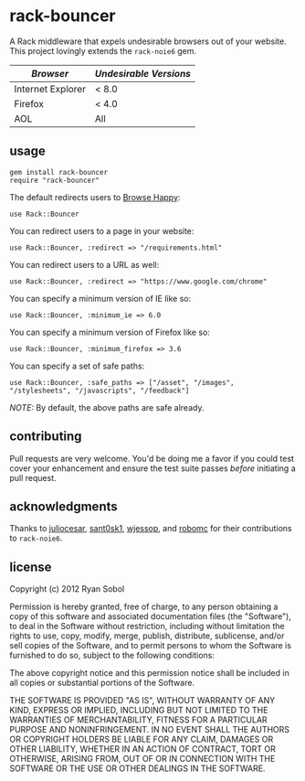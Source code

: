 # rack-bouncer

A Rack middleware that expels undesirable browsers out of your website. This project lovingly extends the `rack-noie6` gem.

| _Browser_         | _Undesirable Versions_ |
|-------------------|------------------------|
| Internet Explorer | < 8.0                  |
| Firefox           | < 4.0                  |
| AOL               | All                    |

## usage

    gem install rack-bouncer
    require "rack-bouncer"

The default redirects users to [Browse Happy](http://browsehappy.com/):

    use Rack::Bouncer

You can redirect users to a page in your website:

    use Rack::Bouncer, :redirect => "/requirements.html"

You can redirect users to a URL as well:

    use Rack::Bouncer, :redirect => "https://www.google.com/chrome"

You can specify a minimum version of IE like so:

    use Rack::Bouncer, :minimum_ie => 6.0

You can specify a minimum version of Firefox like so:

    use Rack::Bouncer, :minimum_firefox => 3.6

You can specify a set of safe paths:

    use Rack::Bouncer, :safe_paths => ["/asset", "/images", "/stylesheets", "/javascripts", "/feedback"]

*NOTE:* By default, the above paths are safe already.

## contributing

Pull requests are very welcome. You'd be doing me a favor if you could test cover your enhancement and ensure the test suite passes *before* initiating a pull request.

## acknowledgments

Thanks to [juliocesar](http://github.com/juliocesar), [sant0sk1](http://github.com/sant0sk1), [wjessop](http://github.com/wjessop), and [robomc](https://github.com/robomc) for their contributions to `rack-noie6`.

## license

Copyright (c) 2012 Ryan Sobol

Permission is hereby granted, free of charge, to any person obtaining a copy of this software and associated documentation files (the "Software"), to deal in the Software without restriction, including without limitation the rights to use, copy, modify, merge, publish, distribute, sublicense, and/or sell copies of the Software, and to permit persons to whom the Software is furnished to do so, subject to the following conditions:

The above copyright notice and this permission notice shall be included in all copies or substantial portions of the Software.

THE SOFTWARE IS PROVIDED "AS IS", WITHOUT WARRANTY OF ANY KIND, EXPRESS OR IMPLIED, INCLUDING BUT NOT LIMITED TO THE WARRANTIES OF MERCHANTABILITY, FITNESS FOR A PARTICULAR PURPOSE AND NONINFRINGEMENT. IN NO EVENT SHALL THE AUTHORS OR COPYRIGHT HOLDERS BE LIABLE FOR ANY CLAIM, DAMAGES OR OTHER LIABILITY, WHETHER IN AN ACTION OF CONTRACT, TORT OR OTHERWISE, ARISING FROM, OUT OF OR IN CONNECTION WITH THE SOFTWARE OR THE USE OR OTHER DEALINGS IN THE SOFTWARE.
